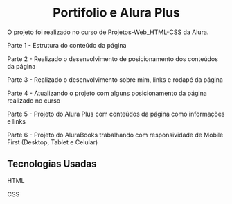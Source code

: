 <h1 align="center">Portifolio e Alura Plus</h1>
<p>O projeto foi realizado no curso de Projetos-Web_HTML-CSS da Alura.</p>

<p>Parte 1 - Estrutura do conteúdo da página</p>
<p>Parte 2 - Realizado o desenvolvimento de posicionamento dos conteúdos da página</p>
<p>Parte 3 - Realizado o desenvolvimento sobre mim, links e rodapé da página</p>
<p>Parte 4 - Atualizando o projeto com alguns posicionamento da página realizado no curso</p>
<p>Parte 5 - Projeto do Alura Plus com conteúdos da página como informações e links</p>
<p>Parte 6 - Projeto do AluraBooks trabalhando com responsividade de Mobile First (Desktop, Tablet e Celular)</p>

<h2>Tecnologias Usadas</h2>
<p>HTML</p>
<p>CSS</p>
